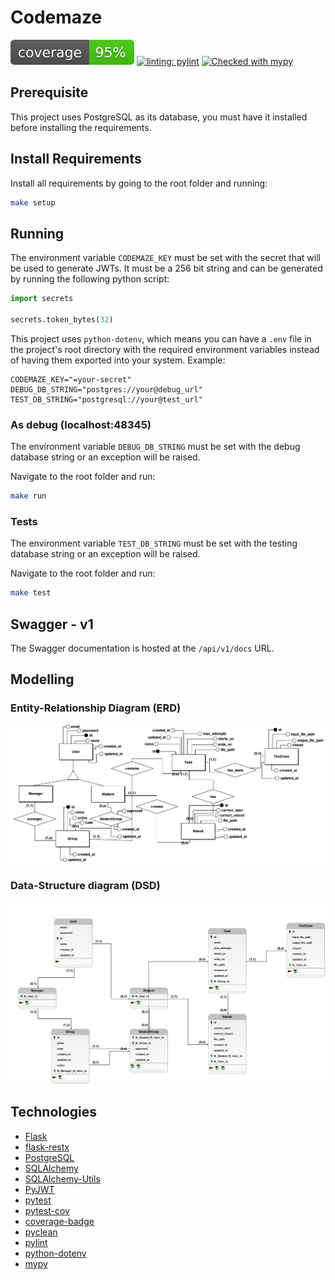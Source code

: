 # Codemaze

![coverage-badge](./metadata/coverage.svg) [![linting: pylint](https://img.shields.io/badge/linting-pylint-yellowgreen)](https://github.com/pylint-dev/pylint) [![Checked with mypy](http://www.mypy-lang.org/static/mypy_badge.svg)](http://mypy-lang.org/)

## Prerequisite

This project uses PostgreSQL as its database, you must have it installed before installing the requirements.

## Install Requirements

Install all requirements by going to the root folder and running:

```bash
make setup
```

## Running

The environment variable `CODEMAZE_KEY` must be set with the secret that will be used to generate JWTs. It must be a 256 bit string and can be generated by running the following python script:

```python
import secrets

secrets.token_bytes(32)
```

This project uses `python-dotenv`, which means you can have a `.env` file in the project's root directory with the required environment variables instead of having them exported into your system. Example:

```
CODEMAZE_KEY="=your-secret"
DEBUG_DB_STRING="postgres://your@debug_url"
TEST_DB_STRING="postgresql://your@test_url"
```

### As debug (localhost:48345)

The environment variable `DEBUG_DB_STRING` must be set with the debug database string or an exception will be raised.

Navigate to the root folder and run:

```bash
make run
```

### Tests

The environment variable `TEST_DB_STRING` must be set with the testing database string or an exception will be raised.

Navigate to the root folder and run:

```bash
make test
```

## Swagger - v1

The Swagger documentation is hosted at the `/api/v1/docs` URL.

## Modelling

### Entity-Relationship Diagram (ERD)

![entity-relationship](./metadata/diagrama.png)

### Data-Structure diagram (DSD)

![data-structure](./metadata/logico.png)

## Technologies
- [Flask](https://flask.palletsprojects.com/en/2.3.x/)
- [flask-restx](https://flask-restx.readthedocs.io/en/latest/)
- [PostgreSQL](https://www.postgresql.org)
- [SQLAlchemy](https://www.sqlalchemy.org)
- [SQLAlchemy-Utils](https://sqlalchemy-utils.readthedocs.io/en/latest/)
- [PyJWT](https://pyjwt.readthedocs.io/en/stable/)
- [pytest](https://docs.pytest.org/en/7.3.x/)
- [pytest-cov](https://pytest-cov.readthedocs.io)
- [coverage-badge](https://pypi.org/project/coverage-badge/)
- [pyclean](https://pypi.org/project/pyclean/)
- [pylint](https://pylint.readthedocs.io/en/latest/#)
- [python-dotenv](https://pypi.org/project/python-dotenv/)
- [mypy](https://mypy-lang.org)
